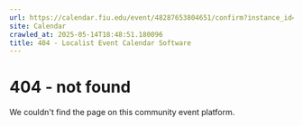 ```yaml
---
url: https://calendar.fiu.edu/event/48287653804651/confirm?instance_id=48303562009279&return=https%3A%2F%2Fcalendar.fiu.edu%2Fcalendar%3Fevent_types%255B%255D%3D121723
site: Calendar
crawled_at: 2025-05-14T18:48:51.180096
title: 404 - Localist Event Calendar Software
---
```


# 404 - not found
We couldn't find the page on this community event platform.
